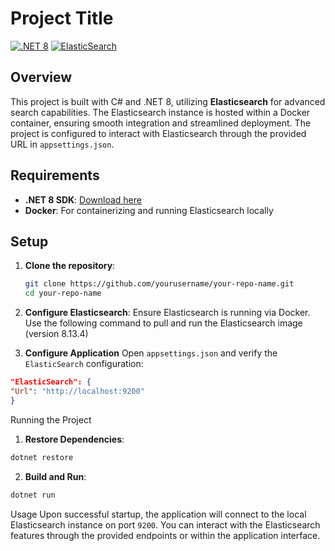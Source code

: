 # Project Title

[![.NET 8](https://img.shields.io/badge/.NET-8.0-blueviolet.svg)](https://dotnet.microsoft.com/download/dotnet/8.0)
[![ElasticSearch](https://img.shields.io/badge/Elasticsearch-8.13.4-orange.svg)](https://www.elastic.co/elasticsearch/)

## Overview

This project is built with C# and .NET 8, utilizing **Elasticsearch** for advanced search capabilities. The Elasticsearch instance is hosted within a Docker container, ensuring smooth integration and streamlined deployment. The project is configured to interact with Elasticsearch through the provided URL in `appsettings.json`.

## Requirements

- **.NET 8 SDK**: [Download here](https://dotnet.microsoft.com/download/dotnet/8.0)
- **Docker**: For containerizing and running Elasticsearch locally

## Setup

1. **Clone the repository**:
   ```bash
   git clone https://github.com/yourusername/your-repo-name.git
   cd your-repo-name

2. **Configure Elasticsearch**:
   Ensure Elasticsearch is running via Docker. Use the following command to pull and run the Elasticsearch image (version 8.13.4)

3. **Configure Application**
 Open `appsettings.json` and verify the `ElasticSearch` configuration:
  ```json
  "ElasticSearch": {
  "Url": "http://localhost:9200"
  }
  ```

Running the Project
1. **Restore Dependencies**:
 ```bash
 dotnet restore
 ```
2. **Build and Run**:
 ```bash
 dotnet run
 ```
 Usage
 Upon successful startup, the application will connect to the local Elasticsearch instance on port
 `9200`. You can interact with the Elasticsearch features through the provided endpoints or within the application interface.
